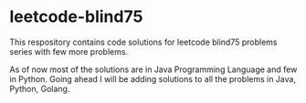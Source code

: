# leetcode-blind75

This respository contains code solutions for leetcode blind75 problems series with few more problems.

As of now most of the solutions are in Java Programming Language and few in Python. 
Going ahead I will be adding solutions to all the problems in Java, Python, Golang. 
